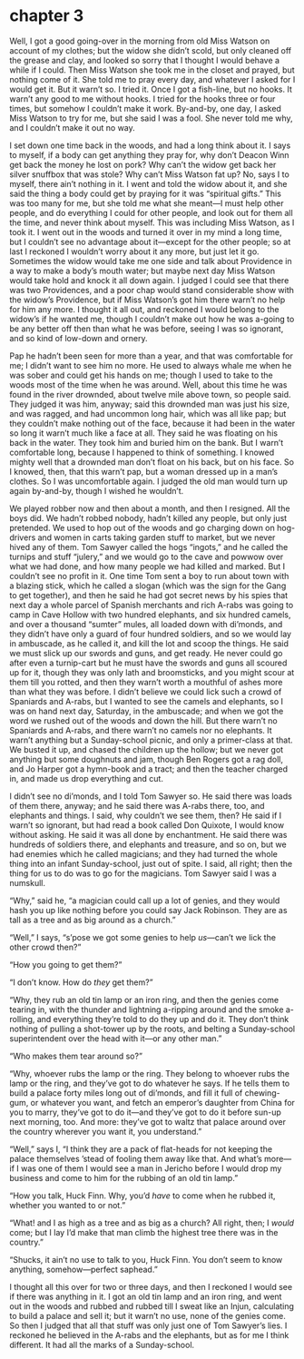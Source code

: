 # chapter 3

Well, I got a good going-over in the morning from old Miss Watson on
account of my clothes; but the widow she didn’t scold, but only cleaned
off the grease and clay, and looked so sorry that I thought I would
behave a while if I could. Then Miss Watson she took me in the closet
and prayed, but nothing come of it. She told me to pray every day, and
whatever I asked for I would get it. But it warn’t so. I tried it. Once
I got a fish-line, but no hooks. It warn’t any good to me without
hooks. I tried for the hooks three or four times, but somehow I
couldn’t make it work. By-and-by, one day, I asked Miss Watson to try
for me, but she said I was a fool. She never told me why, and I
couldn’t make it out no way.

I set down one time back in the woods, and had a long think about it. I
says to myself, if a body can get anything they pray for, why don’t
Deacon Winn get back the money he lost on pork? Why can’t the widow get
back her silver snuffbox that was stole? Why can’t Miss Watson fat up?
No, says I to myself, there ain’t nothing in it. I went and told the
widow about it, and she said the thing a body could get by praying for
it was “spiritual gifts.” This was too many for me, but she told me
what she meant—I must help other people, and do everything I could for
other people, and look out for them all the time, and never think about
myself. This was including Miss Watson, as I took it. I went out in the
woods and turned it over in my mind a long time, but I couldn’t see no
advantage about it—except for the other people; so at last I reckoned I
wouldn’t worry about it any more, but just let it go. Sometimes the
widow would take me one side and talk about Providence in a way to make
a body’s mouth water; but maybe next day Miss Watson would take hold
and knock it all down again. I judged I could see that there was two
Providences, and a poor chap would stand considerable show with the
widow’s Providence, but if Miss Watson’s got him there warn’t no help
for him any more. I thought it all out, and reckoned I would belong to
the widow’s if he wanted me, though I couldn’t make out how he was
a-going to be any better off then than what he was before, seeing I was
so ignorant, and so kind of low-down and ornery.

Pap he hadn’t been seen for more than a year, and that was comfortable
for me; I didn’t want to see him no more. He used to always whale me
when he was sober and could get his hands on me; though I used to take
to the woods most of the time when he was around. Well, about this time
he was found in the river drownded, about twelve mile above town, so
people said. They judged it was him, anyway; said this drownded man was
just his size, and was ragged, and had uncommon long hair, which was
all like pap; but they couldn’t make nothing out of the face, because
it had been in the water so long it warn’t much like a face at all.
They said he was floating on his back in the water. They took him and
buried him on the bank. But I warn’t comfortable long, because I
happened to think of something. I knowed mighty well that a drownded
man don’t float on his back, but on his face. So I knowed, then, that
this warn’t pap, but a woman dressed up in a man’s clothes. So I was
uncomfortable again. I judged the old man would turn up again
by-and-by, though I wished he wouldn’t.

We played robber now and then about a month, and then I resigned. All
the boys did. We hadn’t robbed nobody, hadn’t killed any people, but
only just pretended. We used to hop out of the woods and go charging
down on hog-drivers and women in carts taking garden stuff to market,
but we never hived any of them. Tom Sawyer called the hogs “ingots,”
and he called the turnips and stuff “julery,” and we would go to the
cave and powwow over what we had done, and how many people we had
killed and marked. But I couldn’t see no profit in it. One time Tom
sent a boy to run about town with a blazing stick, which he called a
slogan (which was the sign for the Gang to get together), and then he
said he had got secret news by his spies that next day a whole parcel
of Spanish merchants and rich A-rabs was going to camp in Cave Hollow
with two hundred elephants, and six hundred camels, and over a thousand
“sumter” mules, all loaded down with di’monds, and they didn’t have
only a guard of four hundred soldiers, and so we would lay in
ambuscade, as he called it, and kill the lot and scoop the things. He
said we must slick up our swords and guns, and get ready. He never
could go after even a turnip-cart but he must have the swords and guns
all scoured up for it, though they was only lath and broomsticks, and
you might scour at them till you rotted, and then they warn’t worth a
mouthful of ashes more than what they was before. I didn’t believe we
could lick such a crowd of Spaniards and A-rabs, but I wanted to see
the camels and elephants, so I was on hand next day, Saturday, in the
ambuscade; and when we got the word we rushed out of the woods and down
the hill. But there warn’t no Spaniards and A-rabs, and there warn’t no
camels nor no elephants. It warn’t anything but a Sunday-school picnic,
and only a primer-class at that. We busted it up, and chased the
children up the hollow; but we never got anything but some doughnuts
and jam, though Ben Rogers got a rag doll, and Jo Harper got a
hymn-book and a tract; and then the teacher charged in, and made us
drop everything and cut.

I didn’t see no di’monds, and I told Tom Sawyer so. He said there was
loads of them there, anyway; and he said there was A-rabs there, too,
and elephants and things. I said, why couldn’t we see them, then? He
said if I warn’t so ignorant, but had read a book called Don Quixote, I
would know without asking. He said it was all done by enchantment. He
said there was hundreds of soldiers there, and elephants and treasure,
and so on, but we had enemies which he called magicians; and they had
turned the whole thing into an infant Sunday-school, just out of spite.
I said, all right; then the thing for us to do was to go for the
magicians. Tom Sawyer said I was a numskull.

“Why,” said he, “a magician could call up a lot of genies, and they
would hash you up like nothing before you could say Jack Robinson. They
are as tall as a tree and as big around as a church.”

“Well,” I says, “s’pose we got some genies to help _us_—can’t we lick
the other crowd then?”

“How you going to get them?”

“I don’t know. How do _they_ get them?”

“Why, they rub an old tin lamp or an iron ring, and then the genies
come tearing in, with the thunder and lightning a-ripping around and
the smoke a-rolling, and everything they’re told to do they up and do
it. They don’t think nothing of pulling a shot-tower up by the roots,
and belting a Sunday-school superintendent over the head with it—or any
other man.”

“Who makes them tear around so?”

“Why, whoever rubs the lamp or the ring. They belong to whoever rubs
the lamp or the ring, and they’ve got to do whatever he says. If he
tells them to build a palace forty miles long out of di’monds, and fill
it full of chewing-gum, or whatever you want, and fetch an emperor’s
daughter from China for you to marry, they’ve got to do it—and they’ve
got to do it before sun-up next morning, too. And more: they’ve got to
waltz that palace around over the country wherever you want it, you
understand.”

“Well,” says I, “I think they are a pack of flat-heads for not keeping
the palace themselves ’stead of fooling them away like that. And what’s
more—if I was one of them I would see a man in Jericho before I would
drop my business and come to him for the rubbing of an old tin lamp.”

“How you talk, Huck Finn. Why, you’d _have_ to come when he rubbed it,
whether you wanted to or not.”

“What! and I as high as a tree and as big as a church? All right, then;
I _would_ come; but I lay I’d make that man climb the highest tree
there was in the country.”

“Shucks, it ain’t no use to talk to you, Huck Finn. You don’t seem to
know anything, somehow—perfect saphead.”

I thought all this over for two or three days, and then I reckoned I
would see if there was anything in it. I got an old tin lamp and an
iron ring, and went out in the woods and rubbed and rubbed till I sweat
like an Injun, calculating to build a palace and sell it; but it warn’t
no use, none of the genies come. So then I judged that all that stuff
was only just one of Tom Sawyer’s lies. I reckoned he believed in the
A-rabs and the elephants, but as for me I think different. It had all
the marks of a Sunday-school.
